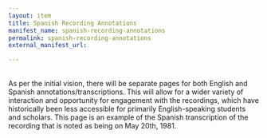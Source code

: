 ```yaml
---
layout: item
title: Spanish Recording Annotations
manifest_name: spanish-recording-annotations
permalink: spanish-recording-annotations
external_manifest_url: 

---
```

<!-- Add an essay or interpretive material below this line,
using HTML or markdown.  Do not modify this file above this line -->
<br>
As per the initial vision, there will be separate pages for both English and Spanish annotations/transcriptions. This will allow for a wider variety of interaction and opportunity for engagement with the recordings, which have historically been less accessible for primarily English-speaking students and scholars. This page is an example of the Spanish transcription of the recording that is noted as being on May 20th, 1981. 
<br>
